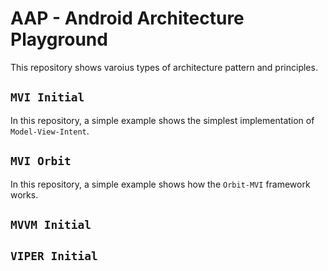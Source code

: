 # AAP  - Android Architecture Playground

This repository shows varoius types of architecture pattern and principles.

## `MVI Initial`

In this repository, a simple example shows the simplest implementation of `Model-View-Intent`.

## `MVI Orbit`

In this repository, a simple example shows how the `Orbit-MVI` framework works.

## `MVVM Initial`

## `VIPER Initial`


